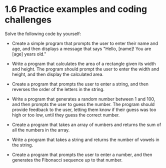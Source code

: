 # 1.6 Practice examples and coding challenges

Solve the following code by yourself: 

- Create a simple program that prompts the user to enter their name and age, and then displays a message that says "Hello, [name]! You are [age] years old."

- Write a program that calculates the area of a rectangle given its width and height. The program should prompt the user to enter the width and height, and then display the calculated area.

- Create a program that prompts the user to enter a string, and then reverses the order of the letters in the string.

- Write a program that generates a random number between 1 and 100, and then prompts the user to guess the number. The program should provide feedback to the user, letting them know if their guess was too high or too low, until they guess the correct number.

- Create a program that takes an array of numbers and returns the sum of all the numbers in the array.

- Write a program that takes a string and returns the number of vowels in the string.

- Create a program that prompts the user to enter a number, and then generates the Fibonacci sequence up to that number.